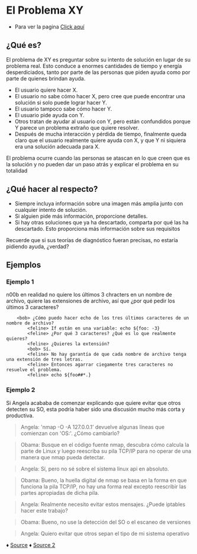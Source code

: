 # El Problema XY


- Para ver la pagina [Click aquí](https://wyalexzz.github.io/El-Problema-XY/)

## ¿Qué es?

El problema de XY es preguntar sobre su intento de solución en lugar de su problema real. Esto conduce a enormes cantidades de tiempo y energía desperdiciados, tanto por parte de las personas que piden ayuda como por parte de quienes brindan ayuda.

- El usuario quiere hacer X.
- El usuario no sabe cómo hacer X, pero cree que puede encontrar una solución si solo puede lograr hacer Y.
- El usuario tampoco sabe cómo hacer Y.
- El usuario pide ayuda con Y.
- Otros tratan de ayudar al usuario con Y, pero están confundidos porque Y parece un problema extraño que quiere resolver.
- Después de mucha interacción y pérdida de tiempo, finalmente queda claro que el usuario realmente quiere ayuda con X, y que Y ni siquiera era una solución adecuada para X.

El problema ocurre cuando las personas se atascan en lo que creen que es la solución y no pueden dar un paso atrás y explicar el problema en su totalidad

##  ¿Qué hacer al respecto?

- Siempre incluya información sobre una imagen más amplia junto con cualquier intento de solución.
- Si alguien pide más información, proporcione detalles.
- Si hay otras soluciones que ya ha descartado, comparta por qué las ha descartado. Esto proporciona más información sobre sus requisitos


Recuerde que si sus teorías de diagnóstico fueran precisas, no estaría pidiendo ayuda, ¿verdad?

##  Ejemplos

###  Ejemplo 1

n00b en realidad no quiere los últimos 3 chracters en un nombre de archivo, quiere las extensiones de archivo, así que ¿por qué pedir los últimos 3 caracteres?

    	<bob> ¿Cómo puedo hacer echo de los tres últimos caracteres de un nombre de archivo?
            <feline> If están en una variable: echo ${foo: -3}
            <feline> ¿Por qué 3 caracteres? ¿Qué es lo que realmente quieres?
            <feline> ¿Quieres la extensión?
            <bob> Sí.
            <feline> No hay garantía de que cada nombre de archivo tenga una extensión de tres letras.
            <feline> Entonces agarrar ciegamente tres caracteres no resuelve el problema.
            <feline> echo ${foo##*.}

### Ejemplo 2

Si Angela acababa de comenzar explicando que quiere evitar que otros detecten su SO, esta podría haber sido una discusión mucho más corta y productiva.

>Angela: 'nmap -O -A 127.0.0.1' devuelve algunas líneas que comienzan con 'OS:'. ¿Cómo cambiarlo?

>Obama: Busque en el código fuente nmap, descubra cómo calcula la parte de Linux y luego reescriba su pila TCP/IP para no operar de una manera que nmap pueda detectar.

>Angela: Sí, pero no sé sobre el sistema linux api en absoluto.

>Obama: Bueno, la huella digital de nmap se basa en la forma en que funciona la pila TCP/IP, no hay una forma real excepto reescribir las partes apropiadas de dicha pila.

>Angela: Realmente necesito evitar estos mensajes. ¿Puede iptables hacer este trabajo?

>Obama: Bueno, no use la detección del SO o el escaneo de versiones

>Angela: Quiero evitar que otros sepan el tipo de mi sistema operativo

♦ [Source](https://meta.stackexchange.com/questions/66377/what-is-the-xy-problem "What is the XY problem?") ♦ [Source 2](https://mywiki.wooledge.org/XyProblem "XyProblem")
